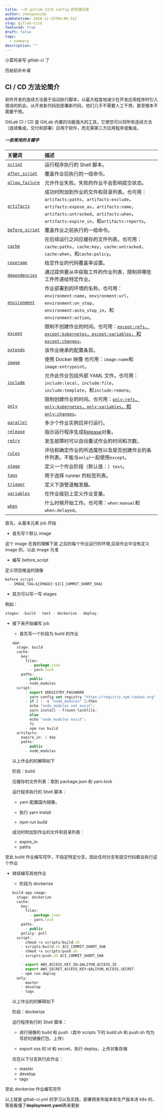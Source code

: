 ```yaml
---
title: 一次 gitlab CICD config 的实践记录
author: zhenyounide
pubDatetime: 2020-12-15T04:06:31Z
slug: gitlab-cicd
featured: true
draft: false
tags:
  - summary
description: ""
---
```


小菜鸡来写 gitlab-ci 了

历劫前补补课

## CI / CD 方法论简介

软件开发的连续方法基于自动执行脚本，以最大程度地减少在开发应用程序时引入错误的机会。从开发新代码到部署新代码，他们几乎不需要人工干预，甚至根本不需要干预。

GitLab CI / CD 是 GitLab 内置的功能强大的工具，它使您可以将所有连续方法（连续集成，交付和部署）应用于软件，而无需第三方应用程序或集成。

##### 一些常用的关键字

| 关键词                                                                                           | 描述                                                                                                                                                                                                               |
| :----------------------------------------------------------------------------------------------- | :----------------------------------------------------------------------------------------------------------------------------------------------------------------------------------------------------------------- |
| [`script`](https://docs.gitlab.com/ee/ci/yaml/README.html#script)                                | 运行程序执行的 Shell 脚本。                                                                                                                                                                                        |
| [`after_script`](https://docs.gitlab.com/ee/ci/yaml/README.html#before_script-and-after_script)  | 覆盖作业后执行的一组命令。                                                                                                                                                                                         |
| [`allow_failure`](https://docs.gitlab.com/ee/ci/yaml/README.html#allow_failure)                  | 允许作业失败。失败的作业不会影响提交状态。                                                                                                                                                                         |
| [`artifacts`](https://docs.gitlab.com/ee/ci/yaml/README.html#artifacts)                          | 成功时附加到作业的文件和目录列表。也可用：`artifacts:paths`，`artifacts:exclude`，`artifacts:expose_as`，`artifacts:name`，`artifacts:untracked`，`artifacts:when`，`artifacts:expire_in`，和`artifacts:reports`。 |
| [`before_script`](https://docs.gitlab.com/ee/ci/yaml/README.html#before_script-and-after_script) | 覆盖作业之前执行的一组命令。                                                                                                                                                                                       |
| [`cache`](https://docs.gitlab.com/ee/ci/yaml/README.html#cache)                                  | 在后续运行之间应缓存的文件列表。也可用：`cache:paths`，`cache:key`，`cache:untracked`，`cache:when`，和`cache:policy`。                                                                                            |
| [`coverage`](https://docs.gitlab.com/ee/ci/yaml/README.html#coverage)                            | 给定作业的代码覆盖率设置。                                                                                                                                                                                         |
| [`dependencies`](https://docs.gitlab.com/ee/ci/yaml/README.html#dependencies)                    | 通过提供要从中获取工件的作业列表，限制将哪些工件传递给特定作业。                                                                                                                                                   |
| [`environment`](https://docs.gitlab.com/ee/ci/yaml/README.html#environment)                      | 作业部署到的环境的名称。也可用：`environment:name`，`environment:url`，`environment:on_stop`，`environment:auto_stop_in`，和`environment:action`。                                                                 |
| [`except`](https://docs.gitlab.com/ee/ci/yaml/README.html#onlyexcept-basic)                      | 限制不创建作业的时间。也可用：[`except:refs`，`except:kubernetes`，`except:variables`，和`except:changes`](https://docs.gitlab.com/ee/ci/yaml/README.html#onlyexcept-advanced)。                                   |
| [`extends`](https://docs.gitlab.com/ee/ci/yaml/README.html#extends)                              | 该作业继承的配置条目。                                                                                                                                                                                             |
| [`image`](https://docs.gitlab.com/ee/ci/yaml/README.html#image)                                  | 使用 Docker 映像 也可用：`image:name`和`image:entrypoint`。                                                                                                                                                        |
| [`include`](https://docs.gitlab.com/ee/ci/yaml/README.html#include)                              | 允许此作业包括外部 YAML 文件。也可用：`include:local`，`include:file`，`include:template`，和`include:remote`。                                                                                                    |
| [`only`](https://docs.gitlab.com/ee/ci/yaml/README.html#onlyexcept-basic)                        | 限制创建作业的时间。也可用：[`only:refs`，`only:kubernetes`，`only:variables`，和`only:changes`](https://docs.gitlab.com/ee/ci/yaml/README.html#onlyexcept-advanced)。                                             |
| [`parallel`](https://docs.gitlab.com/ee/ci/yaml/README.html#parallel)                            | 多少个作业实例应并行运行。                                                                                                                                                                                         |
| [`release`](https://docs.gitlab.com/ee/ci/yaml/README.html#release)                              | 指示运行程序生成[Release](https://docs.gitlab.com/ee/user/project/releases/index.html)对象。                                                                                                                       |
| [`retry`](https://docs.gitlab.com/ee/ci/yaml/README.html#retry)                                  | 发生故障时可以自动重试作业的时间和次数。                                                                                                                                                                           |
| [`rules`](https://docs.gitlab.com/ee/ci/yaml/README.html#rules)                                  | 评估和确定作业的所选属性以及是否创建作业的条件列表。不能与`only`/一起使用`except`。                                                                                                                                |
| [`stage`](https://docs.gitlab.com/ee/ci/yaml/README.html#stage)                                  | 定义一个作业阶段（默认值：）`test`。                                                                                                                                                                               |
| [`tags`](https://docs.gitlab.com/ee/ci/yaml/README.html#tags)                                    | 用于选择 runner 的标签列表。                                                                                                                                                                                       |
| [`trigger`](https://docs.gitlab.com/ee/ci/yaml/README.html#trigger)                              | 定义下游管道触发器。                                                                                                                                                                                               |
| [`variables`](https://docs.gitlab.com/ee/ci/yaml/README.html#variables)                          | 在作业级别上定义作业变量。                                                                                                                                                                                         |
| [`when`](https://docs.gitlab.com/ee/ci/yaml/README.html#when)                                    | 什么时候开始工作。也可用：`when:manual`和`when:delayed`。                                                                                                                                                          |

首先，从基本元素 job 开始

- 首先写个默认 image

这个 image 在我的理解下是 之后的每个作业运行的环境,后续作业中没有定义 image 的，以此 image 为准

- 编写 before_script

定义项目推送的镜像

```js
before_script:
  - IMAGE_TAG=${IMAGE}:${CI_COMMIT_SHORT_SHA}
```

- 其次可以写一写 stages

例如：

```js
stages: -build - test - dockerize - deploy;
```

- 接下来开始编写 job

  - 首先写一个阶段为 build 的作业

  ```js
  app:
    stage: build
    cache:
      key:
        files:
          - package.json
          - yarn.lock
      paths:
        - public
        - node_modules
    script:
        - export $REGISTRY_PASSWORD
        - yarn config set registry "https://registry.npm.taobao.org"
        - if [ ! -x "node_modules" ];then
          echo "node_modules not exist";
          yarn install --frozen-lockfile;
          else
          echo "node_modules exist";
          fi
        - npm run build
    artifacts:
      expire_in: 1 day
      paths:
        - public
        - node_modules

  ```

  以上作业的的解释如下

  阶段：build

  应缓存的文件列表：取到 package.json 和 yarn.lock

  运行程序执行的 Shell 脚本：

  - yarn 配置国内镜像，

  - 执行 yarn install
  - npm run build

  成功时附加到作业的文件和目录列表：

  - expire_in
  - paths

至此 build 作业编写完毕，不指定特定分支，因此任何分支有提交代码都会执行这个作业

- 继续编写其他作业

  - 阶段为 dockerize

  ```js
  build-app-image:
    stage: dockerize
    cache:
      key:
        files:
          - package.json
          - yarn.lock
      paths:
        - public
      policy: pull
    script:
      - chmod +x scripts/build.sh
      - scripts/build.sh $CI_COMMIT_SHORT_SHA
      - chmod +x scripts/push.sh
      - scripts/push.sh $CI_COMMIT_SHORT_SHA

      - export AWS_ACCESS_KEY_ID=$ALIYUN_ACCESS_ID
      - export AWS_SECRET_ACCESS_KEY=$ALIYUN_ACCESS_SECRET
      - npm run deploy
    only:
      - master
      - develop
      - tags

  ```

  以上作业的的解释如下

  阶段：dockerize

  运行程序执行的 Shell 脚本：

  - 进行镜像的 build 和 push（其中 scripts 下的 build.sh 和 push.sh 均为写好的镜像打包、上传）

  - export oss 的 id 和 secret，执行 deploy，上传对象存储

  仅在以下分支执行此作业：

  - master
  - develop
  - tags

至此 dockerize 作业编写完毕

以上就是 gitlab-ci.yml 的学习以及实践，部署预发布版本和生产版本进 k8s 的，等我看懂了**deployment.yaml**再来更新
